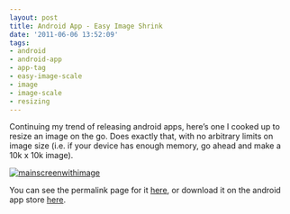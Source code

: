 ```yaml
---
layout: post
title: Android App - Easy Image Shrink
date: '2011-06-06 13:52:09'
tags:
- android
- android-app
- app-tag
- easy-image-scale
- image
- image-scale
- resizing
---
```



Continuing my trend of releasing android apps, here’s one I cooked up to resize an image on the go. Does exactly that, with no arbitrary limits on image size (i.e. if your device has enough memory, go ahead and make a 10k x 10k image).

[![](http://66.147.244.180/~hunterda/content/images/2011/06/mainscreenwithimage1-180x300.png "mainscreenwithimage")](http://hunterdavis.com/android-app-easy-image-shrink)

You can see the permalink page for it [here](http://hunterdavis.com/android-app-easy-image-shrink), or download it on the android app store [here](https://market.android.com/details?id=com.hunterdavis.easyimageshrink).


